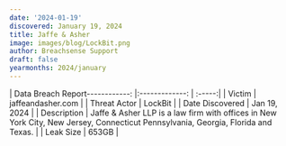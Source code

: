 ```yaml
---
date: '2024-01-19'
discovered: January 19, 2024
title: Jaffe & Asher
image: images/blog/LockBit.png
author: Breachsense Support
draft: false
yearmonths: 2024/january
---
```


| Data Breach Report------------:     |:-------------:    | :-----:|
| Victim      | jaffeandasher.com      | 
| Threat Actor      | LockBit      | 
| Date Discovered      | Jan 19, 2024      | 
| Description      | Jaffe & Asher LLP is a law firm with offices in New York City, New Jersey, Connecticut Pennsylvania, Georgia, Florida and Texas.      | 
| Leak Size      | 653GB      | 

